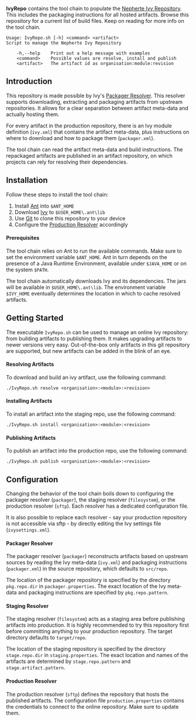 **IvyRepo** contains the tool chain to populate the
[Nepherte Ivy Repository](https://ivy.nepherte.com). This includes the
packaging instructions for all hosted artifacts. Browse this repository for a
current list of build files. Keep on reading for more info on the tool chain.

    Usage: IvyRepo.sh [-h] <command> <artifact>
    Script to manage the Nepherte Ivy Repository

        -h,--help    Print out a help message with examples
        <command>    Possible values are resolve, install and publish
        <artifact>   The artifact id as organisation:module:revision


Introduction
------------
This repository is made possible by Ivy's
[Packager Resolver](http://ant.apache.org/ivy/history/latest-milestone/resolver/packager.html).
This resolver supports downloading, extracting and packaging artifacts from
upstream repositories. It allows for a clear separation between artifact
meta-data and actually hosting them.

For every artifact in the production repository, there is an Ivy module 
definition (`ivy.xml`) that contains the artifact meta-data, plus instructions 
on where to download and how to package them (`packager.xml`).

The tool chain can read the artifact meta-data and build instructions. The
repackaged artifacts are published in an artifact repository, on which projects
can rely for resolving their dependencies.


Installation
------------
Follow these steps to install the tool chain:

1. Install [Ant](https://ant.apache.org/) into `$ANT_HOME`
2. Download [Ivy](https://ant.apache.org/ivy/) to `$USER_HOME\.ant\lib`
3. Use [Git](https://git-scm.com/) to clone this repository to your device
4. Configure the [Production Resolver](#production-resolver) accordingly

#### Prerequisites
The tool chain relies on Ant to run the available commands. Make sure to set the
environment variable `$ANT_HOME`. Ant in turn depends on the presence of a Java
Runtime Environment, available under `$JAVA_HOME` or on the system `$PATH`.

The tool chain automatically downloads Ivy and its dependencies. The jars will 
be available in `$USER_HOME\.ant\lib`. The environment variable `$IVY_HOME` 
eventually determines the location in which to cache resolved artifacts.


Getting Started
---------------
The executable `IvyRepo.sh` can be used to manage an online Ivy repository:
from building artifacts to publishing them. It makes upgrading artifacts to
newer versions very easy. Out-of-the-box only artifacts in this git repository
are supported, but new artifacts can be added in the blink of an eye.

#### Resolving Artifacts
To download and build an ivy artifact, use the following command:

    ./IvyRepo.sh resolve <organisation>:<module>:<revision>

#### Installing Artifacts
To install an artifact into the staging repo, use the following command:

    ./IvyRepo.sh install <organisation>:<module>:<revision>

#### Publishing Artifacts
To publish an artifact into the production repo, use the following command:

    ./IvyRepo.sh publish <organisation>:<module>:<revision>


Configuration
-------------
Changing the behavior of the tool chain boils down to configuring the packager
resolver (`packager`), the staging resolver (`filesystem`), or the production 
resolver (`sftp`). Each resolver has a dedicated configuration file.

It is also possible to replace each resolver - say your production repository is
not accessible via sftp - by directly editing the Ivy settings file
(`ivysettings.xml`).

#### Packager Resolver
The packager resolver (`packager`) reconstructs artifacts based on upstream
sources by reading the Ivy meta-data (`ivy.xml`) and packaging instructions
(`packager.xml`) in the source repository, which defaults to `src/repo`.

The location of the packager repository is specified by the directory
`pkg.repo.dir` in `packager.properties`. The exact location of the Ivy
meta-data and packaging instructions are specified by `pkg.repo.pattern`.

#### Staging Resolver
The staging resolver (`filesystem`) acts as a staging area before publishing
artifacts into production. It is highly recommended to try this repository first
before committing anything to your production repository. The target directory
defaults to `target/repo`.

The location of the staging repository is specified by the directory
`stage.repo.dir` in `staging.properties`. The exact location and names of the
artifacts are determined by `stage.repo.pattern` and `stage.artifact.pattern`.

#### Production Resolver
The production resolver (`sftp`) defines the repository that hosts the published 
artifacts. The configuration file `production.properties` contains the
credentials to connect to the online repository. Make sure to update them.